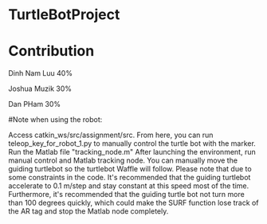 # TurtleBotProject

# Contribution

Dinh Nam Luu 40%

Joshua Muzik 30%

Dan PHam 30%

#Note when using the robot:

Access catkin_ws/src/assignment/src. From here, you can run teleop_key_for_robot_1.py to manually control the turtle bot with the marker. 
Run the Matlab file "tracking_node.m"
After launching the environment, run manual control and Matlab tracking node. You can manually move the guiding turtlebot so the turtlebot Waffle will follow. 
Please note that due to some constraints in the code. It's recommended that the guiding turtlebot accelerate to 0.1 m/step and stay constant at this speed most of the time. 
Furthermore, it's recommended that the guiding turtle bot not turn more than 100 degrees quickly, which could make the SURF function lose track of the AR tag and stop the Matlab node completely.  
